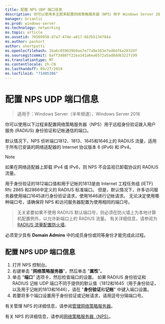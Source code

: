 ```yaml
---
title: 配置 NPS UDP 端口信息
description: 你可以使用本主题来配置网络策略服务器（NPS）用于 Windows Server 2016 中的远程身份验证拨入用户服务（RADIUS）身份验证和记帐流量的端口。
manager: brianlic
ms.prod: windows-server
ms.technology: networking
ms.topic: article
ms.assetid: 70569958-d7a7-474e-a817-6b7b5134784a
ms.author: pashort
author: shortpatti
ms.openlocfilehash: 1ba6c059639b9ae7e77a9e103e7ed84f6a2032df
ms.sourcegitcommit: 6aff3d88ff22ea141a6ea6572a5ad8dd6321f199
ms.translationtype: MT
ms.contentlocale: zh-CN
ms.lasthandoff: 09/27/2019
ms.locfileid: "71405306"
---
```

# <a name="configure-nps-udp-port-information"></a>配置 NPS UDP 端口信息

>适用于：Windows Server（半年频道）、Windows Server 2016

你可以使用以下过程来配置网络策略服务器（NPS）用于远程身份验证拨入用户服务 \(RADIUS\) 身份验证和记帐通信的端口。

默认情况下，NPS 侦听端口1812、1813、1645和1646上的 RADIUS 流量，适用于所有已安装的网络适配器的 Internet 协议版本 6 \(IPv6\) 和 IPv4。

>[!NOTE]
>如果在网络适配器上卸载 IPv4 或 IPv6，则 NPS 不会监视已卸载协议的 RADIUS 流量。

用于身份验证的1812端口值和用于记帐的1813是由 Internet 工程任务组 \(IETF\) Rfc 2865 和2866中定义的 RADIUS 标准端口。 但是，默认情况下，许多访问服务器使用端口1645进行身份验证请求，使用1646进行记帐请求。 无论决定使用哪种端口号，请确保将 NPS 和访问服务器配置为使用相同的端口号。

>无关紧要如果不使用 RADIUS 默认端口号，则必须在防火墙上为本地计算机配置例外，以允许新端口上的 RADIUS 流量。 有关详细信息，请参阅为[RADIUS 流量配置防火墙](nps-firewalls-configure.md)。

必须至少具有 **Domain Admins** 中的成员身份或同等身份才能完成此过程。

## <a name="to-configure-nps-udp-port-information"></a>配置 NPS UDP 端口信息 

1. 打开 NPS 控制台。
2. 右键单击 "**网络策略服务器**"，然后单击 "**属性**"。
3. 单击 "**端口**" 选项卡，然后检查端口的设置。 如果 RADIUS 身份验证和 RADIUS 记帐 UDP 端口不同于提供的默认值（1812和1645（用于身份验证，以及用于记帐的1813和1646），请在 "**身份验证**和**记帐**" 中键入端口设置。
4. 若要将多个端口设置用于身份验证或记帐请求，请用逗号分隔端口号。

有关管理 NPS 的详细信息，请参阅[管理网络策略服务器](nps-manage-top.md)。

有关 NPS 的详细信息，请参阅[网络策略服务器（NPS）](nps-top.md)。

